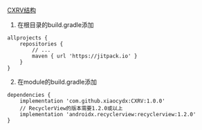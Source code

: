 [CXRV结构](https://www.yuque.com/u12192380/khwdgb/nmmsg5)

1. 在根目录的build.gradle添加
```
allprojects {
    repositories {
        // ...
        maven { url 'https://jitpack.io' }
    }
}
```

2. 在module的build.gradle添加
```
dependencies {
    implementation 'com.github.xiaocydx:CXRV:1.0.0'
    // RecyclerView的版本需要1.2.0或以上
    implementation 'androidx.recyclerview:recyclerview:1.2.0'
}
```
